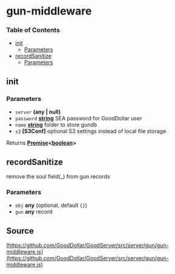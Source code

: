 # gun-middleware

### Table of Contents

* [init](gun-middleware.md#init)
  * [Parameters](gun-middleware.md#parameters)
* [recordSanitize](gun-middleware.md#recordsanitize)
  * [Parameters](gun-middleware.md#parameters-1)

## init

### Parameters

* `server` **\(any \| null\)** 
* `password` [**string**](https://developer.mozilla.org/docs/Web/JavaScript/Reference/Global_Objects/String) SEA password for GoodDollar user
* `name` [**string**](https://developer.mozilla.org/docs/Web/JavaScript/Reference/Global_Objects/String) folder to store gundb
* `s3` **\[S3Conf\]** optional S3 settings instead of local file storage

Returns [**Promise**](https://developer.mozilla.org/docs/Web/JavaScript/Reference/Global_Objects/Promise)**&lt;**[**boolean**](https://developer.mozilla.org/docs/Web/JavaScript/Reference/Global_Objects/Boolean)**&gt;**

## recordSanitize

remove the soul field\(\_\) from gun records

### Parameters

* `obj` **any**  \(optional, default `{}`\)
* `gun` **any** record

## Source

[https://github.com/GoodDollar/GoodServer/src/server/gun/gun-middleware.js](https://github.com/GoodDollar/GoodServer/src/server/gun/gun-middleware.js)

